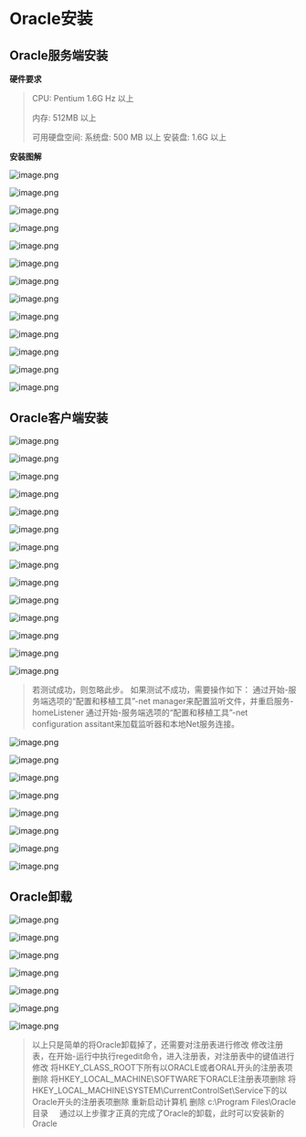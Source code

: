 # Oracle安装

## Oracle服务端安装

**硬件要求**

> CPU: Pentium 1.6G Hz 以上
>
> 内存: 512MB 以上
>
> 可用硬盘空间:
> 系统盘: 500 MB 以上
> 安装盘: 1.6G 以上

**安装图解**

![image.png](./assets/1638527615687-image.png)

![image.png](./assets/1638527626554-image.png)

![image.png](./assets/1638527662013-image.png)

![image.png](./assets/1638527677624-image.png)

![image.png](./assets/1638527710559-image.png)

![image.png](./assets/1638527764684-image.png)

![image.png](./assets/1638527787573-image.png)

![image.png](./assets/1638527802036-image.png)

![image.png](./assets/1638527814422-image.png)

![image.png](./assets/1638527833613-image.png)

![image.png](./assets/1638527849157-image.png)

![image.png](./assets/1638527870367-image.png)

![image.png](./assets/1638527881841-image.png)

## Oracle客户端安装

![image.png](./assets/1638527922350-image.png)

![image.png](./assets/1638527945712-image.png)

![image.png](./assets/1638527965650-image.png)

![image.png](./assets/1638527979153-image.png)

![image.png](./assets/1638527991326-image.png)

![image.png](./assets/1638528009645-image.png)

![image.png](./assets/1638528022988-image.png)

![image.png](./assets/1638528036116-image.png)

![image.png](./assets/1638528050694-image.png)

![image.png](./assets/1638528066134-image.png)

![image.png](./assets/1638528081198-image.png)

![image.png](./assets/1638528098150-image.png)

![image.png](./assets/1638528112555-image.png)

![image.png](./assets/1638528124391-image.png)

> 若测试成功，则忽略此步。
> 如果测试不成功，需要操作如下：
> 通过开始-服务端选项的“配置和移植工具”-net manager来配置监听文件，并重启服务-homeListener
> 通过开始-服务端选项的“配置和移植工具”-net configuration assitant来加载监听器和本地Net服务连接。

![image.png](./assets/1638528164276-image.png)

![image.png](./assets/1638528175886-image.png)

![image.png](./assets/1638528186898-image.png)

![image.png](./assets/1638528201059-image.png)

![image.png](./assets/1638528212489-image.png)

![image.png](./assets/1638528232910-image.png)

![image.png](./assets/1638528247314-image.png)

![image.png](./assets/1638528294443-image.png)

## Oracle卸载

![image.png](./assets/1638528354961-image.png)

![image.png](./assets/1638528369905-image.png)

![image.png](./assets/1638528381615-image.png)

![image.png](./assets/1638528394656-image.png)

![image.png](./assets/1638528419993-image.png)

![image.png](./assets/1638528438327-image.png)

![image.png](./assets/1638528452889-image.png)

> 以上只是简单的将Oracle卸载掉了，还需要对注册表进行修改
> 修改注册表，在开始-运行中执行regedit命令，进入注册表，对注册表中的键值进行修改
> 将HKEY_CLASS_ROOT下所有以ORACLE或者ORAL开头的注册表项删除
> 将HKEY_LOCAL_MACHINE\SOFTWARE下ORACLE注册表项删除
> 将HKEY_LOCAL_MACHINE\SYSTEM\CurrentControlSet\Service下的以Oracle开头的注册表项删除
> 重新启动计算机
> 删除 c:\Program Files\Oracle目录
>  
>  
> 通过以上步骤才正真的完成了Oracle的卸载，此时可以安装新的Oracle
